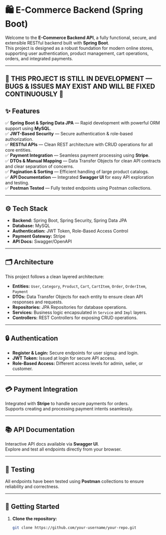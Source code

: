 # 🛍️ E-Commerce Backend  (Spring Boot)



Welcome to the **E-Commerce Backend API**, a fully functional, secure, and extensible RESTful backend built with **Spring Boot**.  
This project is designed as a robust foundation for modern online stores, supporting user authentication, product management, cart operations, orders, and integrated payments.

---
**🚧 THIS PROJECT IS STILL IN DEVELOPMENT — BUGS & ISSUES MAY EXIST AND WILL BE FIXED CONTINUOUSLY 🚧**
---


## ✨ Features

✅ **Spring Boot & Spring Data JPA** — Rapid development with powerful ORM support using **MySQL**.  
✅ **JWT-Based Security** — Secure authentication & role-based authorization.  
✅ **RESTful APIs** — Clean REST architecture with CRUD operations for all core entities.  
✅ **Payment Integration** — Seamless payment processing using **Stripe**.  
✅ **DTOs & Manual Mapping** — Data Transfer Objects for clean API contracts and clear separation of concerns.  
✅ **Pagination & Sorting** — Efficient handling of large product catalogs.  
✅ **API Documentation** — Integrated **Swagger UI** for easy API exploration and testing.  
✅ **Postman Tested** — Fully tested endpoints using Postman collections.

---

## ⚙️ Tech Stack

- **Backend:** Spring Boot, Spring Security, Spring Data JPA  
- **Database:** MySQL  
- **Authentication:** JWT Token, Role-Based Access Control  
- **Payment Gateway:** Stripe  
- **API Docs:** Swagger/OpenAPI

---

## 🗂️ Architecture

This project follows a clean layered architecture:

- **Entities:** `User`, `Category`, `Product`, `Cart`, `CartItem`, `Order`, `OrderItem`, `Payment`  
- **DTOs:** Data Transfer Objects for each entity to ensure clean API responses and requests.  
- **Repositories:** JPA Repositories for database operations.  
- **Services:** Business logic encapsulated in `Service` and `Impl` layers.  
- **Controllers:** REST Controllers for exposing CRUD operations.

---

## 🔒 Authentication

- **Register & Login:** Secure endpoints for user signup and login.  
- **JWT Token:** Issued at login for secure API access.  
- **Role-Based Access:** Different access levels for admin, seller, or customer.

---

## 💳 Payment Integration

Integrated with **Stripe** to handle secure payments for orders.  
Supports creating and processing payment intents seamlessly.

---

## 📚 API Documentation

Interactive API docs available via **Swagger UI**.  
Explore and test all endpoints directly from your browser.

---

## 🧪 Testing

All endpoints have been tested using **Postman** collections to ensure reliability and correctness.

---

## 🚦 Getting Started

1. **Clone the repository:**
   ```bash
   git clone https://github.com/your-username/your-repo.git
